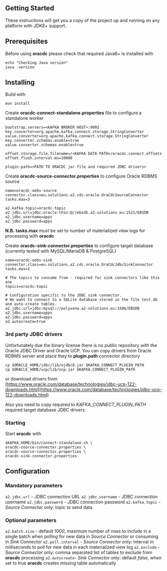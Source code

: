 ## Getting Started

These instructions will get you a copy of the project up and running on any platform with JDK8+ support.

## Prerequisites

Before using **oracdc** please check that required Java8+ is installed with

```
echo "Checking Java version"
java -version
```

## Installing

Build with

```
mvn install
```
Create **oracdc-connect-standalone.properties** file to configure a standalone worker

```
bootstrap.servers=<KAFKA BROKER HOST>:9092
key.converter=org.apache.kafka.connect.storage.StringConverter
value.converter=org.apache.kafka.connect.storage.StringConverter
key.converter.schemas.enable=true
value.converter.schemas.enable=true

offset.storage.file.filename=/<KAFKA DATA PATH>/oracdc.connect.offsets
offset.flush.interval.ms=10000

plugin.path=<PATH TO ORACDC jar file and required JDBC drivers>
```
Create **oracdc-source-connector.properties** to configure Oracle RDBMS source

```
name=oracdc-oebs-source
connector.class=eu.solutions.a2.cdc.oracle.OraCdcSourceConnector
tasks.max=3

a2.kafka.topic=oracdc-topic
a2.jdbc.url=jdbc:oracle:thin:@//ebsdb.a2-solutions.eu:1521/EBSDB
a2.jdbc.username=apps
a2.jdbc.password=apps

```
**N.B.** **tasks.max** _must_ be set to number of materialized view logs for processing with **oracdc**

Create **oracdc-sink-connector.properties** to configure target database (currently tested with MySQL/MariaDB & PostgreSQL)

```
name=oracdc-oebs-sink
connector.class=eu.solutions.a2.cdc.oracle.OraCdcJdbcSinkConnector
tasks.max=1

# The topics to consume from - required for sink connectors like this one
topics=oracdc-topic

# Configuration specific to the JDBC sink connector.
# We want to connect to a SQLite database stored in the file test.db and auto-create tables.
a2.jdbc.url=jdbc:mysql://polyxena.a2-solutions.eu:3306/EBSDB
a2.jdbc.username=apps
a2.jdbc.password=apps
a2.autocreate=true

```
### 3rd party JDBC drivers
Unfortunately due the binary license there is no public repository with the Oracle JDBC Driver and Oracle UCP. You can copy drivers from Oracle RDBMS server and place they to **plugin.path** connector directory

```
cp $ORACLE_HOME/jdbc/lib/ojdbc8.jar $KAFKA_CONNECT_PLUGIN_PATH 
cp $ORACLE_HOME/ucp/lib/ucp.jar $KAFKA_CONNECT_PLUGIN_PATH 
```
or download drivers from [https://www.oracle.com/database/technologies/jdbc-ucp-122-downloads.html](https://www.oracle.com/database/technologies/jdbc-ucp-122-downloads.html)

Also you need to copy required to _KAFKA_CONNECT_PLUGIN_PATH_ required target database JDBC drivers.

### Starting
Start **oracdc** with

```
$KAFKA_HOME/bin/connect-standalone.sh \
oracdc-source-connector.properties \
oracdc-source-connector.properties \
oracdc-sink-connector.properties
```

## Configuration
### Mandatory parameters
`a2.jdbc.url` - JDBC connection URL
`a2.jdbc.username` - JDBC connection username
`a2.jdbc.password` - JDBC connection password
`a2.kafka.topic` - _Source Connector_ only: topic to send data

### Optional parameters

`a2.batch.size` - default _1000_, maximum number of rows to include in a single batch when polling for new data in _Source Connector_ or  consuming in _Sink Connector_
`a2.poll.interval` - _Source Connector_ only: interval in milliseconds to poll for new data in each materialized view log
`a2.exclude` - _Source Connector_ only: comma separated list of tables to exclude from **oracdc** processing
`a2.autocreate`- _Sink Connector_ only: default _false_, when set to true **oracdc** creates missing table automatically
